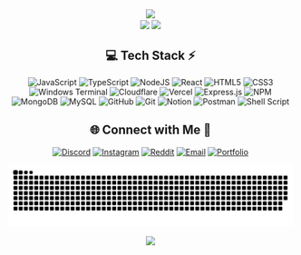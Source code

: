 <!-- Stats -->
<div align="center">
  <img src="https://readme-stats-rho-wheat.vercel.app/api?username=realglaxin&theme=aura&hide_border=true&include_all_commits=true&count_private=false" width="55%" /> </br>
  <img src="https://github-readme-streak-stats-one-phi.vercel.app/demo?user=realglaxin&theme=aura&hide_border=true" width="50%" />
  <img src="https://readme-stats-rho-wheat.vercel.app/api/top-langs/?username=realglaxin&theme=aura&hide_border=true&include_all_commits=true&count_private=true&layout=compact" width="36%" /> </br>
</div>

<!-- Tech Stack -->
<div align="center">
  
## 💻 Tech Stack ⚡
![JavaScript](https://img.shields.io/badge/javascript-%23323330.svg?style=for-the-badge&logo=javascript&logoColor=%23F7DF1E) ![TypeScript](https://img.shields.io/badge/TypeScript-3178C6?style=for-the-badge&logo=typescript&logoColor=white) ![NodeJS](https://img.shields.io/badge/node.js-6DA55F?style=for-the-badge&logo=node.js&logoColor=white) ![React](https://img.shields.io/badge/react-%2320232a.svg?style=for-the-badge&logo=react&logoColor=%2361DAFB) ![HTML5](https://img.shields.io/badge/html5-%23E34F26.svg?style=for-the-badge&logo=html5&logoColor=white) ![CSS3](https://img.shields.io/badge/css3-%231572B6.svg?style=for-the-badge&logo=css3&logoColor=white) ![Windows Terminal](https://img.shields.io/badge/Windows%20Terminal-%234D4D4D.svg?style=for-the-badge&logo=windows-terminal&logoColor=white) ![Cloudflare](https://img.shields.io/badge/Cloudflare-F38020?style=for-the-badge&logo=Cloudflare&logoColor=white) ![Vercel](https://img.shields.io/badge/vercel-%23000000.svg?style=for-the-badge&logo=vercel&logoColor=white) ![Express.js](https://img.shields.io/badge/express.js-%23404d59.svg?style=for-the-badge&logo=express&logoColor=%2361DAFB) ![NPM](https://img.shields.io/badge/NPM-%23CB3837.svg?style=for-the-badge&logo=npm&logoColor=white) ![MongoDB](https://img.shields.io/badge/MongoDB-%234ea94b.svg?style=for-the-badge&logo=mongodb&logoColor=white) ![MySQL](https://img.shields.io/badge/mysql-4479A1.svg?style=for-the-badge&logo=mysql&logoColor=white) ![GitHub](https://img.shields.io/badge/github-%23121011.svg?style=for-the-badge&logo=github&logoColor=white) ![Git](https://img.shields.io/badge/git-%23F05033.svg?style=for-the-badge&logo=git&logoColor=white) ![Notion](https://img.shields.io/badge/Notion-%23000000.svg?style=for-the-badge&logo=notion&logoColor=white) ![Postman](https://img.shields.io/badge/Postman-FF6C37?style=for-the-badge&logo=postman&logoColor=white) ![Shell Script](https://img.shields.io/badge/shell_script-%23121011.svg?style=for-the-badge&logo=gnu-bash&logoColor=white)

</div>

<!-- Socials -->
<div align="center">
  
## 🌐 Connect with Me 🍬
[![Discord](https://img.shields.io/badge/Discord-%237289DA.svg?logo=discord&logoColor=white)](https://discordlookup.com/user/620569922870837253) [![Instagram](https://img.shields.io/badge/Instagram-%23E4405F.svg?logo=Instagram&logoColor=white)](https://www.instagram.com/realglaxin) [![Reddit](https://img.shields.io/badge/Reddit-FF4500?style=flat&logo=reddit&logoColor=white)](https://www.reddit.com/user/realglaxin) [![Email](https://img.shields.io/badge/Gmail-EA4335?style=flat&logo=gmail&logoColor=white)](mailto:mail@glaxindev.xyz) [![Portfolio](https://img.shields.io/badge/Website-000000?style=flat&logo=About.me&logoColor=white)](https://www.glaxindev.xyz)

</div>

<!-- Snake -->
<div align="center">
    
  ![snake gif](https://github.com/realglaxin/realglaxin/blob/output/github-snake-dark.svg)
</div>

<!-- Counter -->
<div align="center">
  
  [![](https://visitcount.itsvg.in/api?id=realglaxin&icon=10&color=6)](https://visitcount.itsvg.in)
</div>
